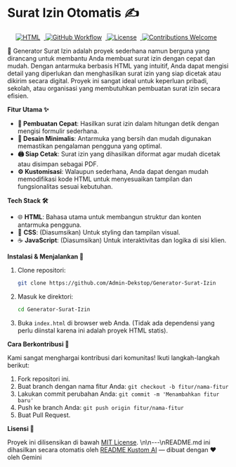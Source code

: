 # Surat Izin Otomatis ✍️

<p align="center">
  <a href="https://github.com/Admin-Dekstop/Generator-Surat-Izin">
    <img src="https://img.shields.io/badge/Language-HTML-orange.svg?style=flat-square" style="margin-right: 8px;" alt="HTML">
  </a>
  <a href="#">
    <img src="https://img.shields.io/badge/GitHub%20Workflow-passing-brightgreen?style=flat-square" style="margin-right: 8px;" alt="GitHub Workflow">
  </a>
  <a href="#">
    <img src="https://img.shields.io/badge/License-MIT-blue.svg?style=flat-square" style="margin-right: 8px;" alt="License">
  </a>
  <a href="#">
    <img src="https://img.shields.io/badge/Contributions-Welcome-brightgreen?style=flat-square" style="margin-right: 8px;" alt="Contributions Welcome">
  </a>
</p>

📝 Generator Surat Izin adalah proyek sederhana namun berguna yang dirancang untuk membantu Anda membuat surat izin dengan cepat dan mudah. Dengan antarmuka berbasis HTML yang intuitif, Anda dapat mengisi detail yang diperlukan dan menghasilkan surat izin yang siap dicetak atau dikirim secara digital. Proyek ini sangat ideal untuk keperluan pribadi, sekolah, atau organisasi yang membutuhkan pembuatan surat izin secara efisien.

**Fitur Utama ✨**

*   **🚀 Pembuatan Cepat**: Hasilkan surat izin dalam hitungan detik dengan mengisi formulir sederhana.
*   **🎨 Desain Minimalis**: Antarmuka yang bersih dan mudah digunakan memastikan pengalaman pengguna yang optimal.
*   **🖨️ Siap Cetak**: Surat izin yang dihasilkan diformat agar mudah dicetak atau disimpan sebagai PDF.
*   **⚙️ Kustomisasi**: Walaupun sederhana, Anda dapat dengan mudah memodifikasi kode HTML untuk menyesuaikan tampilan dan fungsionalitas sesuai kebutuhan.

**Tech Stack 🛠️**

*   🌐 **HTML**: Bahasa utama untuk membangun struktur dan konten antarmuka pengguna.
*   🎨 **CSS**: (Diasumsikan) Untuk styling dan tampilan visual.
*   ☕ **JavaScript**: (Diasumsikan) Untuk interaktivitas dan logika di sisi klien.

**Instalasi & Menjalankan 🚀**

1.  Clone repositori:
    ```bash
    git clone https://github.com/Admin-Dekstop/Generator-Surat-Izin
    ```
2.  Masuk ke direktori:
    ```bash
    cd Generator-Surat-Izin
    ```
3.  Buka `index.html` di browser web Anda. (Tidak ada dependensi yang perlu diinstal karena ini adalah proyek HTML statis).

**Cara Berkontribusi 🤝**

Kami sangat menghargai kontribusi dari komunitas! Ikuti langkah-langkah berikut:

1.  Fork repositori ini.
2.  Buat branch dengan nama fitur Anda: `git checkout -b fitur/nama-fitur`
3.  Lakukan commit perubahan Anda: `git commit -m 'Menambahkan fitur baru'`
4.  Push ke branch Anda: `git push origin fitur/nama-fitur`
5.  Buat Pull Request.

**Lisensi 📄**

Proyek ini dilisensikan di bawah [MIT License](LICENSE.md).
\n\n---\nREADME.md ini dihasilkan secara otomatis oleh [README Kustom AI](https://admin-dekstop.github.io/Readme_generateAI/) — dibuat dengan ❤️ oleh Gemini
